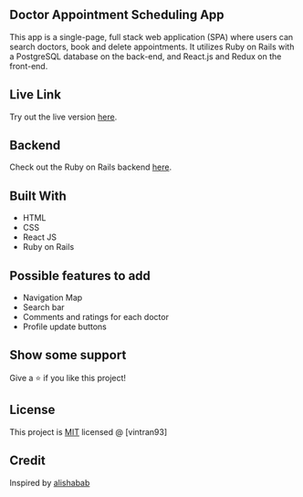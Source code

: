 ## Doctor Appointment Scheduling App

This app is a single-page, full stack web application (SPA) where users can search doctors, book and delete appointments.
It utilizes Ruby on Rails with a PostgreSQL database on the back-end, and React.js and Redux on the front-end.

## Live Link

Try out the live version [here](https://vintran93.github.io/appointments_client/).

## Backend

Check out the Ruby on Rails backend [here](https://github.com/vintran93/appointments_backend).

## Built With

* HTML
* CSS
* React JS
* Ruby on Rails

## Possible features to add
* Navigation Map
* Search bar
* Comments and ratings for each doctor
* Profile update buttons

## Show some support

Give a ⭐️ if you like this project!

## License

This project is [MIT](https://opensource.org/licenses/MIT) licensed @ [vintran93]

## Credit
Inspired by [alishabab](https://github.com/alishabab/appointment-booking-frontend)

